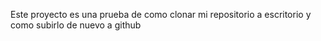 Este proyecto es una prueba de como clonar mi repositorio a escritorio y como subirlo de nuevo a github

